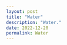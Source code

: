 ```yaml
---
layout: post
title: "Water"
description: "Water."
date: 2022-12-20
permalink: Water
---
```


<script>
_LIFFT_REV6 = [
	0x00, 0x20, 0x10, 0x30, 0x08, 0x28, 0x18, 0x38, 0x04, 0x24, 0x14, 0x34, 0x0C, 0x2C, 0x1C, 0x3C,
	0x02, 0x22, 0x12, 0x32, 0x0A, 0x2A, 0x1A, 0x3A, 0x06, 0x26, 0x16, 0x36, 0x0E, 0x2E, 0x1E, 0x3E,
	0x01, 0x21, 0x11, 0x31, 0x09, 0x29, 0x19, 0x39, 0x05, 0x25, 0x15, 0x35, 0x0D, 0x2D, 0x1D, 0x3D,
	0x03, 0x23, 0x13, 0x33, 0x0B, 0x2B, 0x1B, 0x3B, 0x07, 0x27, 0x17, 0x37, 0x0F, 0x2F, 0x1F, 0x3F,
];

// Reverse bits in an integer of up to 24 bits.
function _lifft_rev_bits24(n, bits){
	let rev = 0;
	rev <<= 6; rev |= _LIFFT_REV6[n & 0x3F]; n >>= 6;
	rev <<= 6; rev |= _LIFFT_REV6[n & 0x3F]; n >>= 6;
	rev <<= 6; rev |= _LIFFT_REV6[n & 0x3F]; n >>= 6;
	rev <<= 6; rev |= _LIFFT_REV6[n & 0x3F]; n >>= 6;
	return rev >> (24 - bits);
}

const lifft_complex = (re, im) => ({re, im});
const lifft_cadd = (x, y) => lifft_complex(x.re + y.re, x.im + y.im);
const lifft_csub = (x, y) => lifft_complex(x.re - y.re, x.im - y.im);
const lifft_cmul = (x, y) => lifft_complex(x.re*y.re - x.im*y.im, x.re*y.im + x.im*y.re);
const lifft_cispi = (x) => lifft_complex(Math.cos(Math.PI*x), Math.sin(Math.PI*x));

function _lifft_process(x){
	const x_re = x.re, x_im = x.im, n = x_re.length
	for(stride = 1; stride < n; stride *= 2){
		const wm = lifft_cispi(-1/stride);
		for(i = 0; i < n; i += 2*stride){
			let w = lifft_complex(1, 0);
			for(j = 0; j < stride; j++){
				const idx0 = i + j, idx1 = idx0 + stride;
				const p = lifft_complex(x_re[idx0], x_im[idx0]);
				const q = lifft_cmul(w, lifft_complex(x_re[idx1], x_im[idx1]));
				x_re[idx0] = p.re + q.re, x_re[idx1] = p.re - q.re;
				x_im[idx0] = p.im + q.im, x_im[idx1] = p.im - q.im;
				w = lifft_cmul(w, wm);
			}
		}
	}
}

function lifft_forward_complex(x_in){
	const n = x_in.re.length, bits = Math.floor(Math.log2(n))
	const x_out = lifft_complex([], [])
	for(i = 0; i < n; i++){
		i_rev = _lifft_rev_bits24(i, bits);
		x_out.re[i_rev] = x_in.re[i];
		x_out.im[i_rev] = x_in.im[i];
	}
	_lifft_process(x_out, n);
	return x_out;
}

function lifft_complex_arr(n, type = Float32Array){
	const s = type.BYTES_PER_ELEMENT, buff = new ArrayBuffer(2*s*n);
	return lifft_complex(new type(buff, 0*n, n), new type(buff, s*n, n));
}
</script>

<div id="shadow_projection"></div>
<canvas id="wavies"></canvas>

<script>
(function(){
	const canvas = document.getElementById("wavies")
	canvas.width = 600
	canvas.height = 400
	const ctx = canvas.getContext("2d")
	
	const N = 128
	
	const bandlimited = lifft_complex_arr(N)
	for(i = 0; i < N; i++){
		const gamma = 1, y = i/gamma
		const phase = lifft_cispi(2*Math.random())
		const mag = 0.2*Math.pow(y, 3)*Math.exp(-y)
		const z = lifft_cmul(phase, lifft_complex(mag, 0))
		bandlimited.re[i] = z.re
		bandlimited.im[i] = z.im
	}
	
	function draw_wave(t, spectra, x0, y0, xs, ys){
		const anim = lifft_complex_arr(N)
		let w = lifft_cispi(t*1e-3)
		for(i = 0; i < N; i++){
			let p = lifft_cmul(w, lifft_complex(spectra.re[i], spectra.im[i]));
			anim.re[i] = p.re, anim.im[i] = p.im;
		}
		let waves = lifft_forward_complex(anim)
		
		ctx.strokeStyle = "#CCC"
		ctx.lineWidth = 1
		ctx.beginPath()
		ctx.rect(x0, y0 - ys, N*xs, 2*ys)
		ctx.stroke()
		ctx.clip()
		
		ctx.strokeStyle = "#000"
		ctx.lineWidth = 3
		ctx.beginPath()
		ctx.moveTo(x0, y0 + ys*waves.re[0])
		for(i = 1; i < waves.re.length; i++){
			ctx.lineTo(x0 + xs*i, y0 + ys*waves.re[i])
		}
		ctx.stroke()
	}
	
	function draw(t){
		ctx.setTransform(1, 0, 0, 1, 0, 0)
		ctx.lineCap = ctx.lineJoin = "round"
		
		ctx.fillStyle = "#EEE"
		ctx.clearRect(0, 0, canvas.width, canvas.height)
		
		const pad = 10
		let x0 = pad, y0 = 100, xs = (canvas.width - 2*pad)/(N - 1), ys = -100
		draw_wave(t, bandlimited, x0, y0, xs, ys)
		
		// if(!focused){
		// 	ctx.setTransform(3, 0, 0, 3, 300, 50)
		// 	ctx.fillStyle = "#000"
		// 	ctx.textAlign = "center"
		// 	ctx.fillText("Use Mouse to Interact", 0, 0)
		// }
	}
	
	function animate(t){
		draw(t)
		window.requestAnimationFrame(animate)
	}
	animate(0)
	// draw({x:0, y:0})
	// canvas.onmousemove = (e) => draw({x:e.offsetX, y:e.offsetY})
})()
</script>
